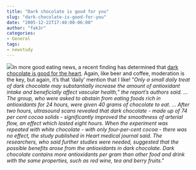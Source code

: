 ```yaml
---
title: "Dark chocolate is good for you"
slug: "dark-chocolate-is-good-for-you"
date: "2005-12-22T17:40:00-06:00"
author: "fak3r"
categories:
- General
tags:
- newstudy
---
```


![](http://www.slashfood.com/images/2005/09/dark.chocolate.bar.jpg)In more good eating news, a recent finding has determined that [dark chocolate is good for the heart](http://www.swissinfo.org/sen/swissinfo.html?siteSect=511&sid=6335121&cKey=1135180388000).  Again, like beer and coffee, moderation is the key, but again, it’s that ‘daily’ mention that I like!  ”_Only a small daily treat of dark chocolate may substantially increase the amount of antioxidant intake and beneficially affect vascular health,” the report’s authors said. … The group, who were asked to abstain from eating foods rich in antioxidants for 24 hours, were given 40 grams of chocolate to eat. … After two hours, ultrasound scans revealed that dark chocolate - made up of 74 per cent cocoa solids - significantly improved the smoothness of arterial flow, an effect which lasted eight hours. When the experiment was repeated with white chocolate - with only four-per-cent cocoa - there was no effect, the study published in Heart medical journal said. The researchers, who said further studies were needed, suggested that the possible benefits arose from the antioxidants in dark chocolate. Dark chocolate contains more antioxidants per gram than other food and drink with the same properties, such as red wine, tea and berry fruits_.”
